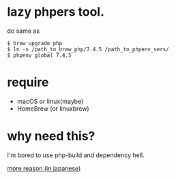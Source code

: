 # lazy phpers tool.

do same as

```
$ brew upgrade php
$ ln -s /path_to_brew_php/7.4.5 /path_to_phpenv_vers/
$ phpenv global 7.4.5
```

# require

- macOS or linux(maybe)
- HomeBrew (or linuxbrew)

# why need this?

I'm bored to use php-build and dependency hell.

[more reason (in japanese)](https://speakerdeck.com/uzulla/phpfalsebirudonitukareta-falsede-phpenv-plus-homebrew)

